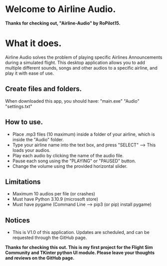 # Welcome to Airline Audio.

**Thanks for checking out, "Airline-Audio" by RoPilot15.**


# What it does.

Airline Audio solves the problem of playing specific Airlines Announcements during a simulated flight.
This desktop application allows you to add multiple different sounds, songs and other audios to a specific airline, and play it with ease of use.

## Create files and folders.

When downloaded this app, you should have:
"main.exe"
"Audio"
"settings.txt"

## How to use.

- Place .mp3 files (10 maximum) inside a folder of your airline, which is inside the "Audio" folder.
- Type your airline name into the text box, and press "SELECT" --> This loads your audios.
- Play each audio by clicking the name of the audio file.
- Pause each song using the "PLAYING" or "PAUSED" button.
- Change the volume using the provided horizontal slider.

## Limitations

- Maximum 10 audios per file (or crashes)
- Must have Python 3.10.9 (microsoft store)
- Must have pygame (Command Line --> pip3 (or pip) install pygame)

## Notices

- This is V1.0 of this application. Updates are scheduled, and can be requested through the GitHub page.

**Thanks for checking this out. This is my first project for the Flight Sim Community and TKinter python UI module. Please leave your thoughts and reviews on the GitHub page.**
